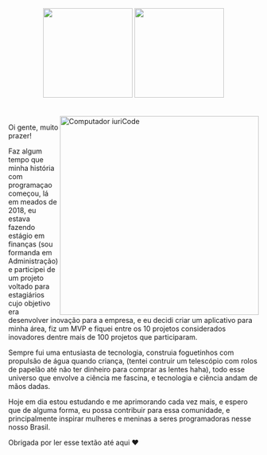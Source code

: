 <div align="center">
  <img height="180em" src="https://github-readme-stats.vercel.app/api?username=GiuliaAmaral&show_icons=true&theme=tokyonight&include_all_commits=true&count_private=true"/>
  <img height="180em" src="https://github-readme-stats.vercel.app/api/top-langs/?username=GiuliaAmaral&layout=compact&langs_count=7&theme=tokyonight"/>
  <br/><br/><br/>
</div>

<img src="https://raw.githubusercontent.com/MicaelliMedeiros/micaellimedeiros/master/image/computer-illustration.png" min-width="400px" max-width="400px" width="400px" align="right" alt="Computador iuriCode">

<p align="left"> 
 Oi gente, muito prazer!
</p>

<p align="left">
Faz algum tempo que minha história com programaçao começou, lá em meados de 2018, eu estava fazendo estágio em finanças (sou formanda em Administração) e participei de um projeto voltado para estagiários cujo objetivo era desenvolver inovação para a empresa, e eu decidi criar um aplicativo para minha área, fiz um MVP e fiquei entre os 10 projetos considerados inovadores dentre mais de 100 projetos que participaram.
</p>

<p align="left">
  Sempre fui uma entusiasta de tecnologia, construia foguetinhos com propulsão de água quando criança, (tentei contruir um telescópio com rolos de papelão até não ter dinheiro para comprar as lentes haha), todo esse universo que envolve a ciência me fascina, e tecnologia e ciência andam de mãos dadas.
</p>

<p align="left">
 Hoje em dia estou estudando e me aprimorando cada vez mais, e espero que de alguma forma, eu possa contribuir para essa comunidade, e principalmente inspirar mulheres e meninas a seres programadoras nesse nosso Brasil.
</p>

<p align="left">
  Obrigada por ler esse textão até aqui ❤️
</p>
